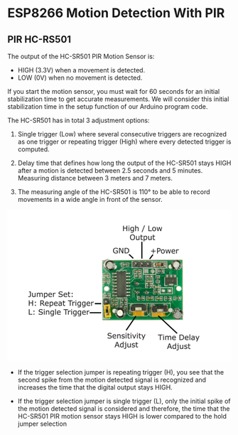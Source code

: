 # ESP8266 Motion Detection With PIR

## PIR HC-RS501

The output of the HC-SR501 PIR Motion Sensor is:

- HIGH (3.3V) when a movement is detected.
- LOW (0V) when no movement is detected.
  
If you start the motion sensor, you must wait for 60 seconds for an initial stabilization time to get accurate measurements. We will consider this initial stabilization time in the setup function of our Arduino program code.

The HC-SR501 has in total 3 adjustment options:

1. Single trigger (Low) where several consecutive triggers are recognized as one trigger or repeating trigger (High) where every detected trigger is computed.
2. Delay time that defines how long the output of the HC-SR501 stays HIGH after a motion is detected between 2.5 seconds and 5 minutes.
Measuring distance between 3 meters and 7 meters.

3. The measuring angle of the HC-SR501 is 110° to be able to record movements in a wide angle in front of the sensor.

![PIR HC-RS501 Pinout](media/../../media/PIR_HC_SR-501.png)

- If the trigger selection jumper is repeating trigger (H), you see that the second spike from the motion detected signal is recognized and increases the time that the digital output stays HIGH.

- If the trigger selection jumper is single trigger (L), only the initial spike of the motion detected signal is considered and therefore, the time that the HC-SR501 PIR motion sensor stays HIGH is lower compared to the hold jumper selection
